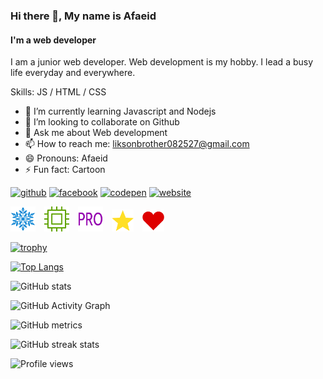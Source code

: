 ### Hi there 👋, My name is Afaeid
#### I'm a web developer

I am a junior web developer. Web development is my hobby. I lead a busy life everyday and everywhere.

Skills:   JS / HTML / CSS

- 🌱 I’m currently learning Javascript and Nodejs 
- 👯 I’m looking to collaborate on Github  
- 💬 Ask me about Web development  
- 📫 How to reach me: liksonbrother082527@gmail.com 
- 😄 Pronouns: Afaeid 
- ⚡ Fun fact: Cartoon 


[<img src='https://cdn.jsdelivr.net/npm/simple-icons@3.0.1/icons/github.svg' alt='github' height='40'>](https://github.com/afaeid)  [<img src='https://cdn.jsdelivr.net/npm/simple-icons@3.0.1/icons/facebook.svg' alt='facebook' height='40'>](https://www.facebook.com/mdafaeidsarker)  [<img src='https://cdn.jsdelivr.net/npm/simple-icons@3.0.1/icons/codepen.svg' alt='codepen' height='40'>](https://codepen.io/afaeid)  [<img src='https://cdn.jsdelivr.net/npm/simple-icons@3.0.1/icons/icloud.svg' alt='website' height='40'>](afaeid.github.io/my-profile/)  

<a href='https://archiveprogram.github.com/'><img src='https://raw.githubusercontent.com/acervenky/animated-github-badges/master/assets/acbadge.gif' width='40' height='40'></a> <a href='https://docs.github.com/en/developers'><img src='https://raw.githubusercontent.com/acervenky/animated-github-badges/master/assets/devbadge.gif' width='40' height='40'></a> <a href='https://github.com/pricing'><img src='https://raw.githubusercontent.com/acervenky/animated-github-badges/master/assets/pro.gif' width='40' height='40'></a> <a href='https://stars.github.com/'><img src='https://raw.githubusercontent.com/acervenky/animated-github-badges/master/assets/starbadge.gif' width='35' height='35'></a> <a href='https://docs.github.com/en/github/supporting-the-open-source-community-with-github-sponsors'><img src='https://raw.githubusercontent.com/acervenky/animated-github-badges/master/assets/sponsorbadge.gif' width='35' height='35'></a> 

[![trophy](https://github-profile-trophy.vercel.app/?username=afaeid)](https://github.com/ryo-ma/github-profile-trophy)

[![Top Langs](https://github-readme-stats.vercel.app/api/top-langs/?username=afaeid)](https://github.com/anuraghazra/github-readme-stats)

![GitHub stats](https://github-readme-stats.vercel.app/api?username=afaeid&show_icons=true&count_private=true)  

![GitHub Activity Graph](https://activity-graph.herokuapp.com/graph?username=afaeid)  

![GitHub metrics](https://metrics.lecoq.io/afaeid)  

![GitHub streak stats](https://streak-stats.demolab.com/?user=afaeid)  

![Profile views](https://gpvc.arturio.dev/afaeid)  
